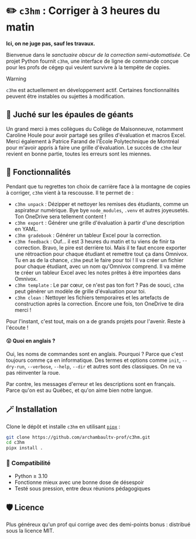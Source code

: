 # ✏️ `c3hm` : Corriger à 3 heures du matin

**Ici, on ne juge pas, sauf les travaux.**

Bienvenue dans le *sanctuaire obscur de la correction semi-automatisée*. Ce
projet Python fournit `c3hm`, une interface de ligne de commande conçue pour
les profs de cégep qui veulent survivre à la tempête de copies.

> [!WARNING]
> `c3hm` est actuellement en développement actif. Certaines
> fonctionnalités peuvent être instables ou sujettes à modification.

## 🔭 Juché sur les épaules de géants

Un grand merci à mes collègues du Collège de Maisonneuve, notamment Caroline
Houle pour avoir partagé ses grilles d'évaluation et macros Excel. Merci
également à Patrice Farand de l'École Polytechnique de Montréal pour m'avoir
appris à faire une grille d'évaluation. Le succès de `c3hm` leur revient en
bonne partie, toutes les erreurs sont les miennes.

## 🧰 Fonctionnalités

Pendant que tu regrettes ton choix de carrière face à la montagne de
copies à corriger, `c3hm` vient à ta rescousse. Il te permet de :

- `c3hm unpack` : Dézipper et nettoyer les remises des étudiants, comme un aspirateur numérique. Bye bye
  `node_modules`, `.venv` et autres joyeusetés. Ton OneDrive sera tellement content !
- `c3hm export` : Générer une grille d'évaluation à partir d'une description en YAML.
- `c3hm gradebook` : Générer un tableur Excel pour la correction.
- `c3hm feedback` : Ouf... il est 3 heures du matin et tu viens de finir
  ta correction. Bravo, le pire est derrière toi. Mais il te faut encore
  exporter une rétroaction pour chaque étudiant et remettre tout ça dans Omnivox. Tu en
  as de la chance, `c3hm` peut le faire pour toi ! Il va créer un fichier pour
  chaque étudiant, avec un nom qu'Omnivox comprend. Il va même te créer un
  tableur Excel avec les notes prêtes à être importées dans
  Omnivox.
- `c3hm template` : Le par cœur, ce n'est pas ton fort ? Pas de souci, `c3hm` peut
  générer un modèle de grille d'évaluation pour toi.
- `c3hm clean` : Nettoyer les fichiers temporaires et les artefacts de
  construction après la correction. Encore une fois, ton OneDrive te dira merci !

Pour l'instant, c'est tout, mais on a de grands projets pour l'avenir. Reste à l'écoute !

#### 😮 Quoi en anglais ?

Oui, les noms de commandes sont en anglais. Pourquoi ? Parce que c'est toujours
comme ça en informatique. Des termes et options comme `init`,
`--dry-run`, `--verbose`, `--help`, `--dir` et autres sont des classiques. On ne
va pas réinventer la roue.

Par contre, les messages d'erreur et les descriptions sont en français. Parce qu'on est au Québec, et qu'on aime bien
notre langue.

## 🪄 Installation

Clone le dépôt et installe `c3hm` en utilisant [`pipx`](https://github.com/pypa/pipx) :

```bash
git clone https://github.com/archambaultv-prof/c3hm.git
cd c3hm
pipx install .
```

### 🧪 Compatibilité

- Python ≥ 3.10
- Fonctionne mieux avec une bonne dose de désespoir
- Testé sous pression, entre deux réunions pédagogiques

## 🛡️ Licence

Plus généreux qu'un prof qui corrige avec des demi-points bonus : distribué
sous la licence MIT.